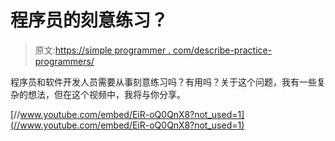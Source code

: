 # 程序员的刻意练习？

> 原文:[https://simple programmer . com/describe-practice-programmers/](https://simpleprogrammer.com/deliberate-practice-programmers/)

程序员和软件开发人员需要从事刻意练习吗？有用吗？关于这个问题，我有一些复杂的想法，但在这个视频中，我将与你分享。

[//www.youtube.com/embed/EiR-oQ0QnX8?not_used=1](//www.youtube.com/embed/EiR-oQ0QnX8?not_used=1)